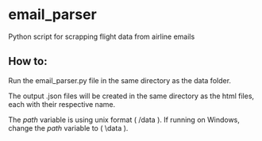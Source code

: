 # email_parser
Python script for scrapping flight data from airline emails

## How to:

Run the email_parser.py file in the same directory as the data folder.

The output .json files will be created in the same directory as the html files, each with their respective name.

The *path* variable is using unix format ( /data ). If running on Windows, change the *path* variable to ( \\data ).
